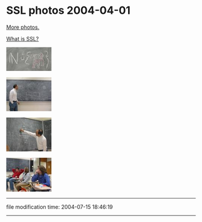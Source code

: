 SSL photos 2004-04-01
=====================

[More photos.](/p/photos/)

[What is SSL?](http://math.wisc.edu/~propp/SSL/)

[![[Thumb]](/photos/thumb/2004-04-01-img_1199.jpg)](/photos/2004-04-01-img_1199.jpg)

[![[Thumb]](/photos/thumb/2004-04-01-img_1200.jpg)](/photos/2004-04-01-img_1200.jpg)

[![[Thumb]](/photos/thumb/2004-04-01-img_1203.jpg)](/photos/2004-04-01-img_1203.jpg)

[![[Thumb]](/photos/thumb/2004-04-01-img_1204.jpg)](/photos/2004-04-01-img_1204.jpg)

* * *

file modification time: 2004-07-15 18:46:19

* * *
